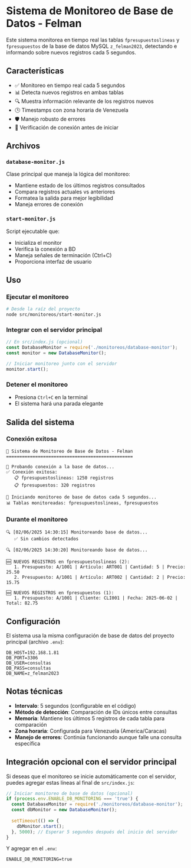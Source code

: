 # Sistema de Monitoreo de Base de Datos - Felman

Este sistema monitorea en tiempo real las tablas `fpresupuestoslineas` y `fpresupuestos` de la base de datos MySQL `z_felman2023`, detectando e informando sobre nuevos registros cada 5 segundos.

## Características

- ✅ Monitoreo en tiempo real cada 5 segundos
- 📊 Detecta nuevos registros en ambas tablas
- 🔍 Muestra información relevante de los registros nuevos
- 🕒 Timestamps con zona horaria de Venezuela
- 🛡️ Manejo robusto de errores
- 🔌 Verificación de conexión antes de iniciar

## Archivos

### `database-monitor.js`
Clase principal que maneja la lógica del monitoreo:
- Mantiene estado de los últimos registros consultados
- Compara registros actuales vs anteriores
- Formatea la salida para mejor legibilidad
- Maneja errores de conexión

### `start-monitor.js`
Script ejecutable que:
- Inicializa el monitor
- Verifica la conexión a BD
- Maneja señales de terminación (Ctrl+C)
- Proporciona interfaz de usuario

## Uso

### Ejecutar el monitoreo
```bash
# Desde la raíz del proyecto
node src/monitoreos/start-monitor.js
```

### Integrar con el servidor principal
```javascript
// En src/index.js (opcional)
const DatabaseMonitor = require('./monitoreos/database-monitor');
const monitor = new DatabaseMonitor();

// Iniciar monitoreo junto con el servidor
monitor.start();
```

### Detener el monitoreo
- Presiona `Ctrl+C` en la terminal
- El sistema hará una parada elegante

## Salida del sistema

### Conexión exitosa
```
🔧 Sistema de Monitoreo de Base de Datos - Felman
================================================

🔌 Probando conexión a la base de datos...
✅ Conexión exitosa:
   📋 fpresupuestoslineas: 1250 registros
   📋 fpresupuestos: 320 registros

🚀 Iniciando monitoreo de base de datos cada 5 segundos...
📊 Tablas monitoreadas: fpresupuestoslineas, fpresupuestos
```

### Durante el monitoreo
```
🔍 [02/06/2025 14:30:15] Monitoreando base de datos...
   ✅ Sin cambios detectados

🔍 [02/06/2025 14:30:20] Monitoreando base de datos...

🆕 NUEVOS REGISTROS en fpresupuestoslineas (2):
   1. Presupuesto: A/1001 | Artículo: ART001 | Cantidad: 5 | Precio: 25.50
   2. Presupuesto: A/1001 | Artículo: ART002 | Cantidad: 2 | Precio: 15.75

🆕 NUEVOS REGISTROS en fpresupuestos (1):
   1. Presupuesto: A/1001 | Cliente: CLI001 | Fecha: 2025-06-02 | Total: 82.75
```

## Configuración

El sistema usa la misma configuración de base de datos del proyecto principal (archivo `.env`):

```env
DB_HOST=192.168.1.81
DB_PORT=3306
DB_USER=consultas
DB_PASS=consultas
DB_NAME=z_felman2023
```

## Notas técnicas

- **Intervalo**: 5 segundos (configurable en el código)
- **Método de detección**: Comparación de IDs únicos entre consultas
- **Memoria**: Mantiene los últimos 5 registros de cada tabla para comparación
- **Zona horaria**: Configurada para Venezuela (America/Caracas)
- **Manejo de errores**: Continúa funcionando aunque falle una consulta específica

## Integración opcional con el servidor principal

Si deseas que el monitoreo se inicie automáticamente con el servidor, puedes agregar estas líneas al final de `src/index.js`:

```javascript
// Iniciar monitoreo de base de datos (opcional)
if (process.env.ENABLE_DB_MONITORING === 'true') {
  const DatabaseMonitor = require('./monitoreos/database-monitor');
  const dbMonitor = new DatabaseMonitor();
  
  setTimeout(() => {
    dbMonitor.start();
  }, 5000); // Esperar 5 segundos después del inicio del servidor
}
```

Y agregar en el `.env`:
```env
ENABLE_DB_MONITORING=true
```
